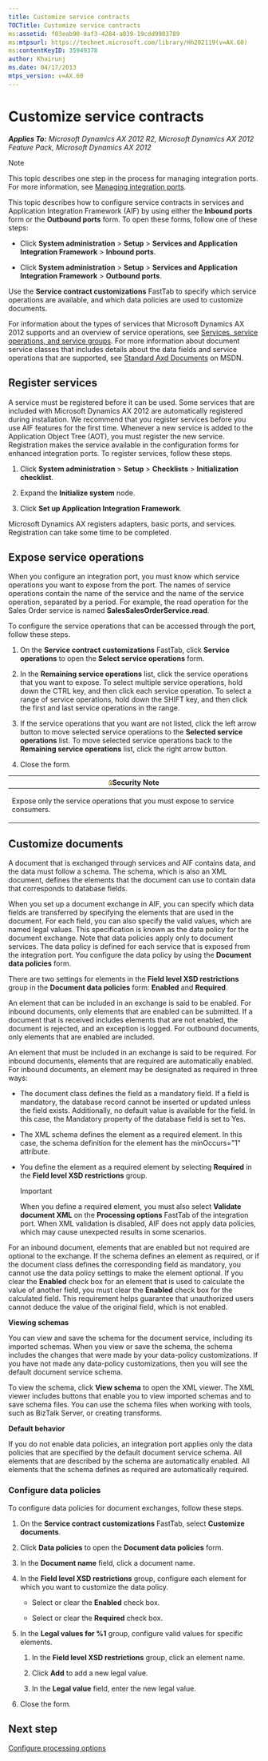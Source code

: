 ```yaml
---
title: Customize service contracts
TOCTitle: Customize service contracts
ms:assetid: f03eab90-9af3-4284-a039-19cdd9903789
ms:mtpsurl: https://technet.microsoft.com/library/Hh202119(v=AX.60)
ms:contentKeyID: 35949378
author: Khairunj
ms.date: 04/17/2013
mtps_version: v=AX.60
---
```


# Customize service contracts 


_**Applies To:** Microsoft Dynamics AX 2012 R2, Microsoft Dynamics AX 2012 Feature Pack, Microsoft Dynamics AX 2012_


> [!NOTE]
> <P>This topic describes one step in the process for managing integration ports. For more information, see <A href="managing-integration-ports.md">Managing integration ports</A>.</P>



This topic describes how to configure service contracts in services and Application Integration Framework (AIF) by using either the **Inbound ports** form or the **Outbound ports** form. To open these forms, follow one of these steps:

  - Click **System administration** \> **Setup** \> **Services and Application Integration Framework** \> **Inbound ports**.

  - Click **System administration** \> **Setup** \> **Services and Application Integration Framework** \> **Outbound ports**.

Use the **Service contract customizations** FastTab to specify which service operations are available, and which data policies are used to customize documents.

For information about the types of services that Microsoft Dynamics AX 2012 supports and an overview of service operations, see [Services, service operations, and service groups](services-service-operations-and-service-groups.md). For more information about document service classes that includes details about the data fields and service operations that are supported, see [Standard Axd Documents](http://go.microsoft.com/fwlink/?linkid=216872) on MSDN.

## Register services

A service must be registered before it can be used. Some services that are included with Microsoft Dynamics AX 2012 are automatically registered during installation. We recommend that you register services before you use AIF features for the first time. Whenever a new service is added to the Application Object Tree (AOT), you must register the new service. Registration makes the service available in the configuration forms for enhanced integration ports. To register services, follow these steps.

1.  Click **System administration** \> **Setup** \> **Checklists** \> **Initialization checklist**.

2.  Expand the **Initialize system** node.

3.  Click **Set up Application Integration Framework**.

Microsoft Dynamics AX registers adapters, basic ports, and services. Registration can take some time to be completed.

## Expose service operations

When you configure an integration port, you must know which service operations you want to expose from the port. The names of service operations contain the name of the service and the name of the service operation, separated by a period. For example, the read operation for the Sales Order service is named **SalesSalesOrderService.read**.

To configure the service operations that can be accessed through the port, follow these steps.

1.  On the **Service contract customizations** FastTab, click **Service operations** to open the **Select service operations** form.

2.  In the **Remaining service operations** list, click the service operations that you want to expose. To select multiple service operations, hold down the CTRL key, and then click each service operation. To select a range of service operations, hold down the SHIFT key, and then click the first and last service operations in the range.

3.  If the service operations that you want are not listed, click the left arrow button to move selected service operations to the **Selected service operations** list. To move selected service operations back to the **Remaining service operations** list, click the right arrow button.

4.  Close the form.

<table>
<colgroup>
<col style="width: 100%" />
</colgroup>
<thead>
<tr class="header">
<th><img src="images/Ee355075.alert_security(AX.60).gif" title="Security note" alt="Security note" /><strong>Security Note</strong></th>
</tr>
</thead>
<tbody>
<tr class="odd">
<td><p>Expose only the service operations that you must expose to service consumers.</p></td>
</tr>
</tbody>
</table>


## Customize documents

A document that is exchanged through services and AIF contains data, and the data must follow a schema. The schema, which is also an XML document, defines the elements that the document can use to contain data that corresponds to database fields.

When you set up a document exchange in AIF, you can specify which data fields are transferred by specifying the elements that are used in the document. For each field, you can also specify the valid values, which are named legal values. This specification is known as the data policy for the document exchange. Note that data policies apply only to document services. The data policy is defined for each service that is exposed from the integration port. You configure the data policy by using the **Document data policies** form.

There are two settings for elements in the **Field level XSD restrictions** group in the **Document data policies** form: **Enabled** and **Required**.

An element that can be included in an exchange is said to be enabled. For inbound documents, only elements that are enabled can be submitted. If a document that is received includes elements that are not enabled, the document is rejected, and an exception is logged. For outbound documents, only elements that are enabled are included.

An element that must be included in an exchange is said to be required. For inbound documents, elements that are required are automatically enabled. For inbound documents, an element may be designated as required in three ways:

  - The document class defines the field as a mandatory field. If a field is mandatory, the database record cannot be inserted or updated unless the field exists. Additionally, no default value is available for the field. In this case, the Mandatory property of the database field is set to Yes.

  - The XML schema defines the element as a required element. In this case, the schema definition for the element has the minOccurs="1" attribute.

  - You define the element as a required element by selecting **Required** in the **Field level XSD restrictions** group.
    

    > [!IMPORTANT]
    > <P>When you define a required element, you must also select <STRONG>Validate document XML</STRONG> on the <STRONG>Processing options</STRONG> FastTab of the integration port. When XML validation is disabled, AIF does not apply data policies, which may cause unexpected results in some scenarios.</P>



For an inbound document, elements that are enabled but not required are optional to the exchange. If the schema defines an element as required, or if the document class defines the corresponding field as mandatory, you cannot use the data policy settings to make the element optional. If you clear the **Enabled** check box for an element that is used to calculate the value of another field, you must clear the **Enabled** check box for the calculated field. This requirement helps guarantee that unauthorized users cannot deduce the value of the original field, which is not enabled.

**Viewing schemas**

You can view and save the schema for the document service, including its imported schemas. When you view or save the schema, the schema includes the changes that were made by your data-policy customizations. If you have not made any data-policy customizations, then you will see the default document service schema.

To view the schema, click **View schema** to open the XML viewer. The XML viewer includes buttons that enable you to view imported schemas and to save schema files. You can use the schema files when working with tools, such as BizTalk Server, or creating transforms.

**Default behavior**

If you do not enable data policies, an integration port applies only the data policies that are specified by the default document service schema. All elements that are described by the schema are automatically enabled. All elements that the schema defines as required are automatically required.

### Configure data policies

To configure data policies for document exchanges, follow these steps.

1.  On the **Service contract customizations** FastTab, select **Customize documents**.

2.  Click **Data policies** to open the **Document data policies** form.

3.  In the **Document name** field, click a document name.

4.  In the **Field level XSD restrictions** group, configure each element for which you want to customize the data policy.
    
      - Select or clear the **Enabled** check box.
    
      - Select or clear the **Required** check box.

5.  In the **Legal values for %1** group, configure valid values for specific elements.
    
    1.  In the **Field level XSD restrictions** group, click an element name.
    
    2.  Click **Add** to add a new legal value.
    
    3.  In the **Legal value** field, enter the new legal value.

6.  Close the form.

## Next step

[Configure processing options](configure-processing-options.md)


